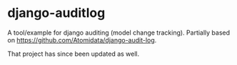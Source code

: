 django-auditlog
================

A tool/example for django auditing (model change tracking).
Partially based on https://github.com/Atomidata/django-audit-log.

That project has since been updated as well.
